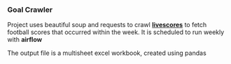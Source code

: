 ### Goal Crawler

Project uses beautiful soup and requests to crawl **[livescores]("http://www.livescores.com/soccer/")**
to fetch football scores that occurred within the week.
It is scheduled to run weekly with **airflow**

The output file is a multisheet excel workbook, created using pandas
